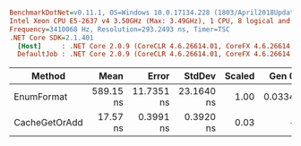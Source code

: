 ``` ini

BenchmarkDotNet=v0.11.1, OS=Windows 10.0.17134.228 (1803/April2018Update/Redstone4)
Intel Xeon CPU E5-2637 v4 3.50GHz (Max: 3.49GHz), 1 CPU, 8 logical and 4 physical cores
Frequency=3410068 Hz, Resolution=293.2493 ns, Timer=TSC
.NET Core SDK=2.1.401
  [Host]     : .NET Core 2.0.9 (CoreCLR 4.6.26614.01, CoreFX 4.6.26614.01), 64bit RyuJIT
  DefaultJob : .NET Core 2.0.9 (CoreCLR 4.6.26614.01, CoreFX 4.6.26614.01), 64bit RyuJIT


```
|        Method |      Mean |      Error |     StdDev | Scaled |  Gen 0 | Allocated |
|-------------- |----------:|-----------:|-----------:|-------:|-------:|----------:|
|    EnumFormat | 589.15 ns | 11.7351 ns | 23.1640 ns |   1.00 | 0.0334 |     216 B |
| CacheGetOrAdd |  17.57 ns |  0.3991 ns |  0.3920 ns |   0.03 |      - |       0 B |

